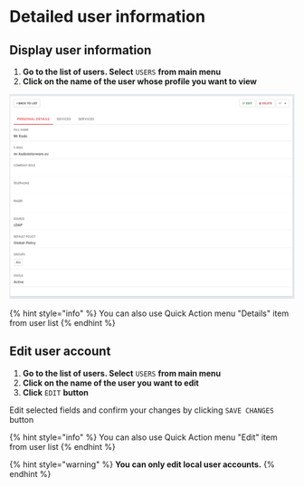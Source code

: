 # Detailed user information

## Display user information

1. **Go to the list of users. Select** `USERS` **from main menu**
2. **Click on the name of the user whose profile you want to view** 

![](../../.gitbook/assets/image%20%283%29.png)

{% hint style="info" %}
You can also use Quick Action menu "Details" item from user list
{% endhint %}

## Edit user account

1. **Go to the list of users. Select** `USERS` **from main menu**
2. **Click on the name of the user you want to edit**
3. **Click**  `EDIT` **button**

Edit selected fields and confirm your changes by clicking `SAVE CHANGES` button

{% hint style="info" %}
You can also use Quick Action menu "Edit" item from user list
{% endhint %}

{% hint style="warning" %}
**You can only edit local user accounts.** 
{% endhint %}

